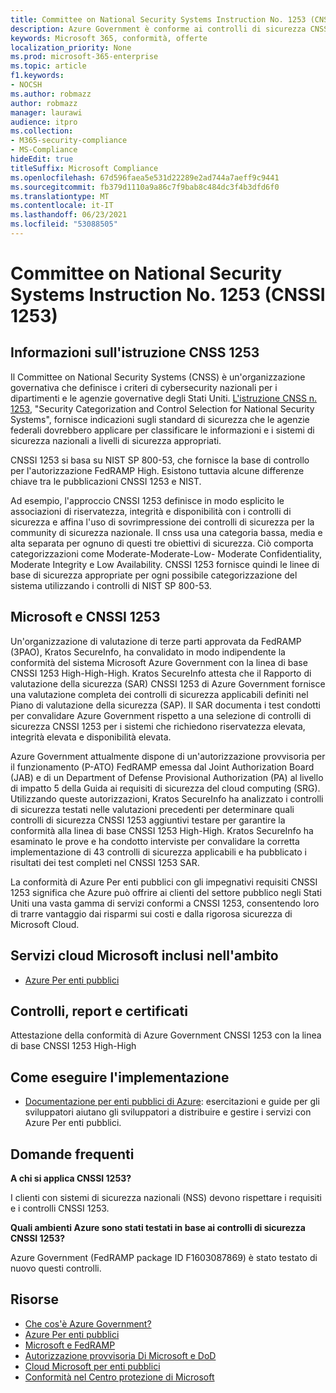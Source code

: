 ```yaml
---
title: Committee on National Security Systems Instruction No. 1253 (CNSSI 1253)
description: Azure Government è conforme ai controlli di sicurezza CNSSI 1253 per i sistemi governativi statunitensi che richiedono riservatezza elevata, integrità elevata e disponibilità elevata.
keywords: Microsoft 365, conformità, offerte
localization_priority: None
ms.prod: microsoft-365-enterprise
ms.topic: article
f1.keywords:
- NOCSH
ms.author: robmazz
author: robmazz
manager: laurawi
audience: itpro
ms.collection:
- M365-security-compliance
- MS-Compliance
hideEdit: true
titleSuffix: Microsoft Compliance
ms.openlocfilehash: 67d596faea5e531d22289e2ad744a7aeff9c9441
ms.sourcegitcommit: fb379d1110a9a86c7f9bab8c484dc3f4b3dfd6f0
ms.translationtype: MT
ms.contentlocale: it-IT
ms.lasthandoff: 06/23/2021
ms.locfileid: "53088505"
---
```

# <a name="committee-on-national-security-systems-instruction-no-1253-cnssi-1253"></a>Committee on National Security Systems Instruction No. 1253 (CNSSI 1253)

## <a name="about-cnss-instruction-1253"></a>Informazioni sull'istruzione CNSS 1253

Il Committee on National Security Systems (CNSS) è un'organizzazione governativa che definisce i criteri di cybersecurity nazionali per i dipartimenti e le agenzie governative degli Stati Uniti. [L'istruzione CNSS n. 1253](https://www.dss.mil/Portals/69/documents/io/rmf/CNSSI_No1253.pdf), "Security Categorization and Control Selection for National Security Systems", fornisce indicazioni sugli standard di sicurezza che le agenzie federali dovrebbero applicare per classificare le informazioni e i sistemi di sicurezza nazionali a livelli di sicurezza appropriati.  
  
CNSSI 1253 si basa su NIST SP 800-53, che fornisce la base di controllo per l'autorizzazione FedRAMP High. Esistono tuttavia alcune differenze chiave tra le pubblicazioni CNSSI 1253 e NIST.  
  
Ad esempio, l'approccio CNSSI 1253 definisce in modo esplicito le associazioni di riservatezza, integrità e disponibilità con i controlli di sicurezza e affina l'uso di sovrimpressione dei controlli di sicurezza per la community di sicurezza nazionale. Il cnss usa una categoria bassa, media e alta separata per ognuno di questi tre obiettivi di sicurezza. Ciò comporta categorizzazioni come Moderate-Moderate-Low- Moderate Confidentiality, Moderate Integrity e Low Availability. CNSSI 1253 fornisce quindi le linee di base di sicurezza appropriate per ogni possibile categorizzazione del sistema utilizzando i controlli di NIST SP 800-53.

## <a name="microsoft-and-cnssi-1253"></a>Microsoft e CNSSI 1253

Un'organizzazione di valutazione di terze parti approvata da FedRAMP (3PAO), Kratos SecureInfo, ha convalidato in modo indipendente la conformità del sistema Microsoft Azure Government con la linea di base CNSSI 1253 High-High-High. Kratos SecureInfo attesta che il Rapporto di valutazione della sicurezza (SAR) CNSSI 1253 di Azure Government fornisce una valutazione completa dei controlli di sicurezza applicabili definiti nel Piano di valutazione della sicurezza (SAP). Il SAR documenta i test condotti per convalidare Azure Government rispetto a una selezione di controlli di sicurezza CNSSI 1253 per i sistemi che richiedono riservatezza elevata, integrità elevata e disponibilità elevata.  
  
Azure Government attualmente dispone di un'autorizzazione provvisoria per il funzionamento (P-ATO) FedRAMP emessa dal Joint Authorization Board (JAB) e di un Department of Defense Provisional Authorization (PA) al livello di impatto 5 della Guida ai requisiti di sicurezza del cloud computing (SRG). Utilizzando queste autorizzazioni, Kratos SecureInfo ha analizzato i controlli di sicurezza testati nelle valutazioni precedenti per determinare quali controlli di sicurezza CNSSI 1253 aggiuntivi testare per garantire la conformità alla linea di base CNSSI 1253 High-High. Kratos SecureInfo ha esaminato le prove e ha condotto interviste per convalidare la corretta implementazione di 43 controlli di sicurezza applicabili e ha pubblicato i risultati dei test completi nel CNSSI 1253 SAR.  
  
La conformità di Azure Per enti pubblici con gli impegnativi requisiti CNSSI 1253 significa che Azure può offrire ai clienti del settore pubblico negli Stati Uniti una vasta gamma di servizi conformi a CNSSI 1253, consentendo loro di trarre vantaggio dai risparmi sui costi e dalla rigorosa sicurezza di Microsoft Cloud.

## <a name="microsoft-in-scope-cloud-services"></a>Servizi cloud Microsoft inclusi nell'ambito

- [Azure Per enti pubblici](https://aka.ms/AzureCompliance)

## <a name="audits-reports-and-certificates"></a>Controlli, report e certificati

Attestazione della conformità di Azure Government CNSSI 1253 con la linea di base CNSSI 1253 High-High

## <a name="how-to-implement"></a>Come eseguire l'implementazione

- [Documentazione per enti pubblici di Azure](/azure/azure-government/): esercitazioni e guide per gli sviluppatori aiutano gli sviluppatori a distribuire e gestire i servizi con Azure Per enti pubblici.

## <a name="frequently-asked-questions"></a>Domande frequenti

**A chi si applica CNSSI 1253?**

I clienti con sistemi di sicurezza nazionali (NSS) devono rispettare i requisiti e i controlli CNSSI 1253.

**Quali ambienti Azure sono stati testati in base ai controlli di sicurezza CNSSI 1253?**

Azure Government (FedRAMP package ID F1603087869) è stato testato di nuovo questi controlli.

## <a name="resources"></a>Risorse

- [Che cos'è Azure Government?](/azure/azure-government/documentation-government-welcome)
- [Azure Per enti pubblici](https://aka.ms/Azure-Government)
- [Microsoft e FedRAMP](offering-fedramp.md)
- [Autorizzazione provvisoria Di Microsoft e DoD](offering-DoD-DISA-L2-L4-L5.md)
- [Cloud Microsoft per enti pubblici](https://www.microsoft.com/enterprise/government)
- [Conformità nel Centro protezione di Microsoft](https://www.microsoft.com/trust-center/compliance/compliance-overview)
